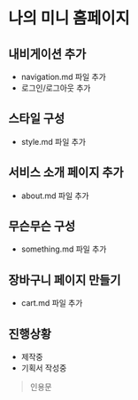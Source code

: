 # 나의 미니 홈페이지

## 내비게이션 추가
- navigation.md 파일 추가
- 로그인/로그아웃 추가

## 스타일 구성
- style.md 파일 추가

## 서비스 소개 페이지 추가
- about.md 파일 추가

## 무슨무슨 구성
- something.md 파일 추가
## 장바구니 페이지 만들기
- cart.md 파일 추가

## 진행상황
- 제작중
- 기획서 작성중
  
> 인용문

